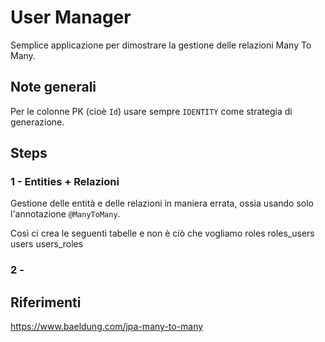 # User Manager

Semplice applicazione per dimostrare la gestione delle relazioni Many To Many.

## Note generali
Per le colonne PK (cioè `Id`) usare sempre `IDENTITY` come strategia di generazione.


## Steps

### 1 - Entities + Relazioni
Gestione delle entità e delle relazioni in maniera errata, ossia usando solo l'annotazione
`@ManyToMany`.

Così ci crea le seguenti tabelle e non è ciò che vogliamo
roles
roles_users
users
users_roles

### 2 - 

## Riferimenti
https://www.baeldung.com/jpa-many-to-many


